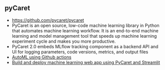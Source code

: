 ## pyCaret
* https://github.com/pycaret/pycaret
* PyCaret is an open source, low-code machine learning library in Python that automates machine learning workflow. It is an end-to-end machine learning and model management tool that speeds up machine learning experiment cycle and makes you more productive.
* PyCaret 2.0 embeds MLflow tracking component as a backend API and UI for logging parameters, code versions, metrics, and output files
* [AutoML using Github actions](PyCaret)
* [Build and deploy machine learning web app using PyCaret and Streamlit](https://towardsdatascience.com/build-and-deploy-machine-learning-web-app-using-pycaret-and-streamlit-28883a569104)